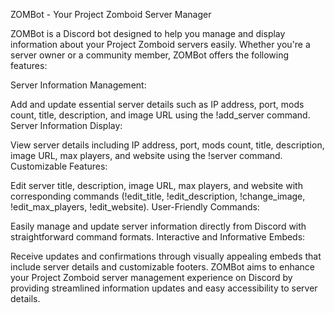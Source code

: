 ZOMBot - Your Project Zomboid Server Manager

ZOMBot is a Discord bot designed to help you manage and display information about your Project Zomboid servers easily. Whether you're a server owner or a community member, ZOMBot offers the following features:

Server Information Management:

Add and update essential server details such as IP address, port, mods count, title, description, and image URL using the !add_server command.
Server Information Display:

View server details including IP address, port, mods count, title, description, image URL, max players, and website using the !server command.
Customizable Features:

Edit server title, description, image URL, max players, and website with corresponding commands (!edit_title, !edit_description, !change_image, !edit_max_players, !edit_website).
User-Friendly Commands:

Easily manage and update server information directly from Discord with straightforward command formats.
Interactive and Informative Embeds:

Receive updates and confirmations through visually appealing embeds that include server details and customizable footers.
ZOMBot aims to enhance your Project Zomboid server management experience on Discord by providing streamlined information updates and easy accessibility to server details.

